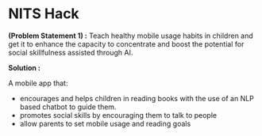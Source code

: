 # NITS Hack

**(Problem Statement 1) :**
Teach healthy mobile usage habits in children and get it to enhance the capacity to concentrate and boost the potential for social skillfulness assisted through AΙ.

**Solution :**

A mobile app that:
- encourages and helps children in reading books with the use of an NLP based chatbot to guide them.
- promotes social skills by encouraging them to talk to people
- allow parents to set mobile usage and reading goals
